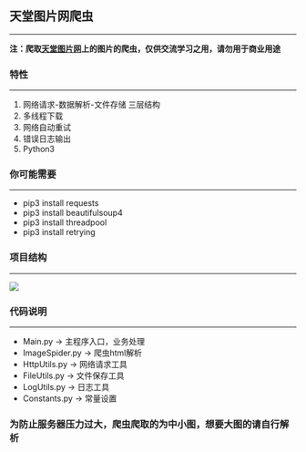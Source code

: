 ## 天堂图片网爬虫
----------
**注：爬取[天堂图片网](http://www.ivsky.com)上的图片的爬虫，仅供交流学习之用，请勿用于商业用途**

### 特性
----------
1. 网络请求-数据解析-文件存储 三层结构
2. 多线程下载
3. 网络自动重试
4. 错误日志输出
5. Python3

### 你可能需要
----------
- pip3 install requests
- pip3 install beautifulsoup4
- pip3 install threadpool
- pip3 install retrying

### 项目结构
----------
![](http://i.imgur.com/ZtBXF6v.png)

### 代码说明
----------
- Main.py -> 主程序入口，业务处理
- ImageSpider.py -> 爬虫html解析
- HttpUtils.py -> 网络请求工具
- FileUtils.py -> 文件保存工具
- LogUtils.py -> 日志工具
- Constants.py -> 常量设置

### 为防止服务器压力过大，爬虫爬取的为中小图，想要大图的请自行解析

